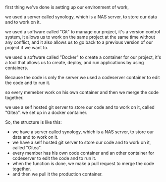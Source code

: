 first thing we've done is aetting up our environment of work,

we used a server called synology, which is a NAS server, to store our data and to work on it.

we used a software called "Git" to manage our project, it's a version control system, it allows us to work on the same project at the same time without any conflict, and it also allows us to go back to a previous version of our project if we want to.

we used a software called "Docker" to create a container for our project, it's a tool that allows us to create, deploy, and run applications by using containers.

Because the code is only the server we used a codeserver container to edit the code and to run it.

so every memeber work on his own container and then we merge the code together.

we use a self hosted git server to store our code and to work on it, called "Gitea".
we set up in a docker container.

So, the structure is like this:
- we have a server called synology, which is a NAS server, to store our data and to work on it.
- we have a self hosted git server to store our code and to work on it, called "Gitea".
- every member has his own code container and an other container for codeserver to edit the code and to run it.
- when the function is done, we make a pull request to merge the code together.
- and then we pull it the production container.

